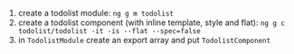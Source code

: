 1. create a todolist module: `ng g m todolist`
2. create a todolist component (with inline template, style and flat): 
   `ng g c todolist/todolist -it -is --flat --spec=false`
3. in `TodolistModule` create an export array and put `TodolistComponent`    
